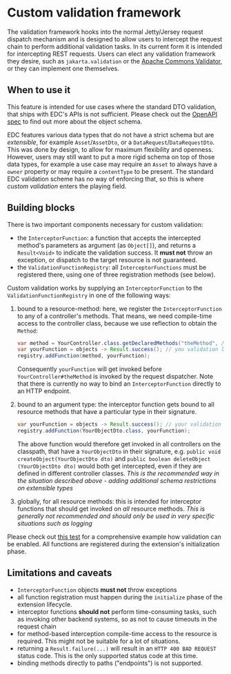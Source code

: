 # Custom validation framework

The validation framework hooks into the normal Jetty/Jersey request dispatch mechanism and is designed to allow users to
intercept the request chain to perform additional validation tasks. In its current form it is intended for intercepting
REST requests. Users can elect any validation framework they desire, such as `jakarta.validation` or
the [Apache Commons Validator](https://commons.apache.org/proper/commons-validator/), or they can implement one
themselves.

## When to use it

This feature is intended for use cases where the standard DTO validation, that ships with EDC's APIs is not sufficient.
Please check out the [OpenAPI spec](../../resources/openapi/openapi.yaml) to find out more about the object schema.

EDC features various data types that do not have a strict schema but are *extensible*, for example `Asset`/`AssetDto`,
or a `DataRequest`/`DataRequestDto`. This was done by design, to allow for maximum flexibility and openness. However,
users may still want to put a more rigid schema on top of those data types, for example a use case may require an
`Asset` to always have a `owner` property or may require a `contentType` to be present. The standard EDC validation
scheme has no way of enforcing that, so this is where _custom validation_ enters the playing field.

## Building blocks

There is two important components necessary for custom validation:

- the `InterceptorFunction`: a function that accepts the intercepted method's parameters as argument (as `Object[]`),
  and returns a `Result<Void>` to indicate the validation success. It **must not** throw an exception, or dispatch to
  the target resource is not guaranteed.
- the `ValidationFunctionRegistry`: all `InterceptorFunctions` must be registered there, using one of three registration
  methods (see below).

Custom validation works by supplying an `InterceptorFunction` to the `ValidationFunctionRegistry` in one of the
following ways:

1. bound to a resource-method: here, we register the `InterceptorFunction` to any of a controller's methods. That means,
   we need compile-time access to the controller class, because we use reflection to obtain the `Method`:
   ```java
   var method = YourController.class.getDeclaredMethods("theMethod", /*parameter types*/)
   var yourFunction = objects -> Result.success(); // you validation logic goes here
   registry.addFunction(method, yourFunction);
   ```
   Consequently `yourFunction` will get invoked before `YourController#theMethod` is invoked by the request dispatcher.
   Note that there is currently no way to bind an `InterceptorFunction` directly to an HTTP endpoint.

2. bound to an argument type: the interceptor function gets bound to all resource methods that have a particular type in
   their signature.
   ```java
   var yourFunction = objects -> Result.success(); // your validation logic goes here
   registry.addFunction(YourObjectDto.class, yourFunction);
   ```
   The above function would therefore get invoked in all controllers on the classpath, that have a `YourObjectDto`
   in their signature, e.g. `public void createObject(YourObjectDto dto)` and `public boolean deleteObject
   (YourObjectDto dto)` would both get intercepted, even if they are defined in different controller classes.
   *This is the recommended way in the situation described above - adding additional schema restrictions on extensible
   types*


3. globally, for all resource methods: this is intended for interceptor functions that should get invoked on *all*
   resource methods. *This is generally not recommended and should only be used in very specific situations such as
   logging*

Please check
out [this test](../../extensions/http/jersey/src/test/java/org/eclipse/dataspaceconnector/extension/jersey/validation/integrationtest/ValidationIntegrationTest.java)
for a comprehensive example how validation can be enabled. All functions are registered during the extension's
initialization phase.

## Limitations and caveats

- `InterceptorFunction` objects **must not** throw exceptions
- all function registration must happen during the `initialize` phase of the extension lifecycle.
- interceptor functions **should not** perform time-consuming tasks, such as invoking other backend systems, so as not
  to cause timeouts in the request chain
- for method-based interception compile-time access to the resource is required. This might not be suitable for a lot of
  situations.
- returning a `Result.failure(...)` will result in an `HTTP 400 BAD REQUEST` status code. This is the only supported
  status code at this time.
- binding methods directly to paths ("endpoints") is not supported.